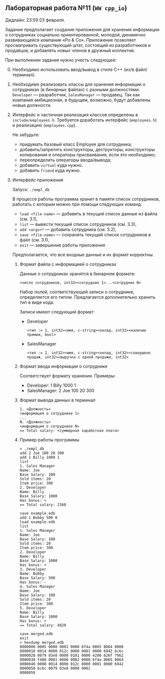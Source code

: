 ## Лабораторная работа №11 (`WW cpp_io`)

Дедлайн: 23:59 03 февраля.

Задание предполагает создание приложения для хранения информации о сотрудниках
социально ориентированной, молодой, динамично развивающейся компании «Po & Cо».
Приложение позволяет просматривать существующий штат, состоящий из
разработчиков и продавцов, и добавлять новых членов в дружный коллектив.

При выполнении задания нужно учесть следующee:

0. Необходимо использовать ввод/вывод в стиле C++ (из/в файл/терминал).

1. Необходимо реализовать классы для хранения информации о сотрудниках
   (в _бинарных_ файлах) с разными должностями:
   `Developer` — разработчик, `SalesManager` — продавец.
   Так как компания амбициозная, в будущем, возможно, будут добавлены новые
   должности.

2. Интерфейс и частичная реализация классов определены в `include/employees.h`.
   Требуется доработать интерфейс (`employees.h`) и реализацию (`employees.cpp`).

   Не забудьте:
   * придумать базовый класс Employee для сотрудника;
   * добавить/запретить конструкторы, деструкторы,
     конструкторы копирования и операторы присваивания,
     если это необходимо;
   * переопределить операторы ввода/вывода;
   * добавить `virtual` куда нужно.
   * добавить `friend` куда нужно.

3. Интерфейс приложения

   Запуск: `./empl_db`

   В процессе работы программа хранит в памяти список сотрудников,
   работать с которым можно при помощи следующих команд:
   * `load <file-name>` — добавить в текущий список данные из файла (см. 3.1),
   * `list` — вывести текущий список сотрудников (см. 3.3),
   * `add <args>*` — добавить сотрудника (см. 3.2),
   * `save <file-name>` — сохранить текущий список сотрудников в файл (см. 3.1),
   * `exit` — завершение работы приложения

   Предполагается, что все входные данные и их формат корректны.

   1. Формат файла с информацией о сотрудниках

      Данные о сотрудниках хранятся в бинарном формате:
      ```
      <число сотрудников, int32><сотрудник 1>...<coтрудник N>
      ```
      Набор полей, соответствующей записи о сотруднике, определяется его типом.
      Предлагается дополнительно хранить тип в виде кода.

      Записи имеют следующий формат:
      * Developer
        ```
        <тип := 1, int32><имя, c-string><оклад, int32><наличие премии, bool>
        ```
      * SalesManager
        ```
        <тип := 2, int32><имя, c-string><оклад, int32><совершено продаж, int32><выручка с одной продажи, int32>
        ```

   2. Формат ввода информации о сотруднике

      Соответствует формату хранения. Примеры:
      * Developer: 1 Billy 1000 1
      * SalesManager: 2 Joe 100 20 300

   3. Формат вывода данных в терминал
      ```
      1. <Должность>
      <информация о сотруднике 1>
      ...
      N. <Должность>
      <информация о сотруднике N>
      == Total salary: <суммарная заработная плата>
      ```

   4. Пример работы программы
      ```
      > ./empl_db
      add 2 Joe 100 20 300
      add 1 Billy 1000 1
      list
      1. Sales Manager
      Name: Joe
      Base Salary: 100
      Sold items: 20
      Item price: 300
      2. Developer
      Name: Billy
      Base Salary: 1000
      Has bonus: +
      == Total salary: 2160
      
      save example.edb
      add 1 Bobby 500 0
      load example.edb
      list
      1. Sales Manager
      Name: Joe
      Base Salary: 100
      Sold items: 20
      Item price: 300
      2. Developer
      Name: Billy
      Base Salary: 1000
      Has bonus: +
      3. Developer
      Name: Bobby
      Base Salary: 500
      Has bonus: -
      4. Sales Manager
      Name: Joe
      Base Salary: 100
      Sold items: 20
      Item price: 300
      5. Developer
      Name: Billy
      Base Salary: 1000
      Has bonus: +
      == Total salary: 4820
      
      save merged.edb
      exit
      > hexdump merged.edb
      0000000 0005 0000 0002 0000 6f4a 0065 0064 0000
      0000010 0014 0000 012c 0000 0001 0000 6942 6c6c
      0000020 0079 03e8 0000 0101 0000 4200 626f 7962
      0000030 f400 0001 0000 0002 0000 6f4a 0065 0064
      0000040 0000 0014 0000 012c 0000 0001 0000 6942
      0000050 6c6c 0079 03e8 0000 0001               
      0000059
      ```
